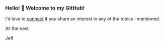 ### Hello! 👋 Welcome to my GitHub!

I'd love to [connect](https://www.linkedin.com/in/jeffrey-chak-him-chan/) if you share an interest in any of the topics I mentioned.

All the best.

Jeff

<!--
**JeffreyCHChan/JeffreyCHChan** is a ✨ _special_ ✨ repository because its `README.md` (this file) appears on your GitHub profile.

Here are some ideas to get you started:

- 🔭 I’m currently working on ...
- 🌱 I’m currently learning ...
- 👯 I’m looking to collaborate on ...
- 🤔 I’m looking for help with ...
- 💬 Ask me about ...
- 📫 How to reach me: ...
- 😄 Pronouns: ...
- ⚡ Fun fact: ...
-->
